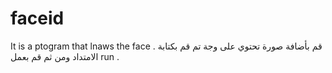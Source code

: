 # faceid
It is a ptogram that lnaws the face .
قم بأضافة صورة تحتوي على وجة تم قم بكتابة الامتداد ومن ثم قم بعمل run .
